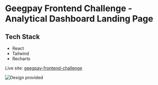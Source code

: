 # Geegpay Frontend Challenge - Analytical Dashboard Landing Page

## Tech Stack

- React
- Tailwind
- Recharts

Live site: [geegpay-frontend-challenge](https://geepay-frontend-challenge-z1sb.vercel.app/)

![Design provided](./public/assets/analytical-aashboard.png)
